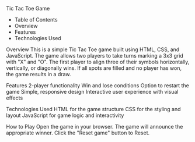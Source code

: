 Tic Tac Toe Game

* Table of Contents
* Overview
* Features
* Technologies Used

Overview
This is a simple Tic Tac Toe game built using HTML, CSS, and JavaScript. The game allows two players to take turns marking a 3x3 grid with "X" and "O". The first player to align three of their symbols horizontally, vertically, or diagonally wins. If all spots are filled and no player has won, the game results in a draw.

Features
2-player functionality
Win and lose conditions
Option to restart the game
Simple, responsive design
Interactive user experience with visual effects

Technologies Used
HTML for the game structure
CSS for the styling and layout
JavaScript for game logic and interactivity

How to Play
Open the game in your browser.
The game will announce the appropriate winner.
Click the "Reset game" button  to Reset.
